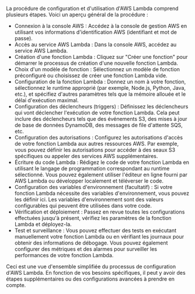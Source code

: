 La procédure de configuration et d'utilisation d'AWS Lambda comprend plusieurs étapes. Voici un aperçu général de la procédure :
- Connexion à la console AWS : Accédez à la console de gestion AWS en utilisant vos informations d'identification AWS (identifiant et mot de passe).
- Accès au service AWS Lambda : Dans la console AWS, accédez au service AWS Lambda.
- Création d'une fonction Lambda : Cliquez sur "Créer une fonction" pour démarrer le processus de création d'une nouvelle fonction Lambda.
- Choix d'un modèle de fonction : Sélectionnez un modèle de fonction préconfiguré ou choisissez de créer une fonction Lambda vide.
- Configuration de la fonction Lambda : Donnez un nom à votre fonction, sélectionnez le runtime approprié (par exemple, Node.js, Python, Java, etc.),
  et spécifiez d'autres paramètres tels que la mémoire allouée et le délai d'exécution maximal.
- Configuration des déclencheurs (triggers) : Définissez les déclencheurs qui vont déclencher l'exécution de votre fonction Lambda.
  Cela peut inclure des déclencheurs tels que des événements S3, des mises à jour de base de données DynamoDB, des messages de file d'attente SQS, etc.
- Configuration des autorisations : Configurez les autorisations d'accès de votre fonction Lambda aux autres ressources AWS.
  Par exemple, vous pouvez définir les autorisations pour accéder à des seaux S3 spécifiques ou appeler des services AWS supplémentaires.
- Écriture du code Lambda : Rédigez le code de votre fonction Lambda en utilisant le langage de programmation correspondant au runtime sélectionné.
  Vous pouvez également utiliser l'éditeur en ligne fourni par AWS Lambda ou développer localement et téléverser le code.
- Configuration des variables d'environnement (facultatif) : Si votre fonction Lambda nécessite des variables d'environnement, vous pouvez les définir ici.
  Les variables d'environnement sont des valeurs configurables qui peuvent être utilisées dans votre code.
- Vérification et déploiement : Passez en revue toutes les configurations effectuées jusqu'à présent, vérifiez les paramètres de la fonction Lambda et déployez-la.
- Test et surveillance : Vous pouvez effectuer des tests en exécutant manuellement votre fonction Lambda ou en vérifiant les journaux pour obtenir des informations de débogage.
  Vous pouvez également configurer des métriques et des alarmes pour surveiller les performances de votre fonction Lambda.

Ceci est une vue d'ensemble simplifiée du processus de configuration d'AWS Lambda. En fonction de vos besoins spécifiques, il peut y avoir des étapes supplémentaires
ou des configurations avancées à prendre en compte.
